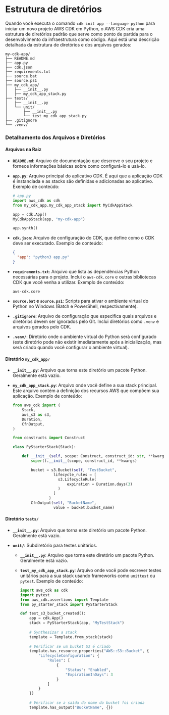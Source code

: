 # Estrutura de diretórios

Quando você executa o comando `cdk init app --language python` para iniciar um novo projeto AWS CDK em Python, o AWS CDK cria uma estrutura de diretórios padrão que serve como ponto de partida para o desenvolvimento da infraestrutura como código. Aqui está uma descrição detalhada da estrutura de diretórios e dos arquivos gerados:

```
my-cdk-app/
├── README.md
├── app.py
├── cdk.json
├── requirements.txt
├── source.bat
├── source.ps1
├── my_cdk_app/
│   ├── __init__.py
│   ├── my_cdk_app_stack.py
├── tests/
│   ├── __init__.py
│   └── unit/
│       ├── __init__.py
│       └── test_my_cdk_app_stack.py
├── .gitignore
└── .venv/
```

### Detalhamento dos Arquivos e Diretórios

#### Arquivos na Raiz

- **`README.md`**: Arquivo de documentação que descreve o seu projeto e fornece informações básicas sobre como configurá-lo e usá-lo.

- **`app.py`**: Arquivo principal do aplicativo CDK. É aqui que a aplicação CDK é instanciada e as stacks são definidas e adicionadas ao aplicativo. Exemplo de conteúdo:
  ```python
  # app.py
  import aws_cdk as cdk
  from my_cdk_app.my_cdk_app_stack import MyCdkAppStack

  app = cdk.App()
  MyCdkAppStack(app, "my-cdk-app")

  app.synth()
  ```

- **`cdk.json`**: Arquivo de configuração do CDK, que define como o CDK deve ser executado. Exemplo de conteúdo:
  ```json
  {
    "app": "python3 app.py"
  }
  ```

- **`requirements.txt`**: Arquivo que lista as dependências Python necessárias para o projeto. Inclui o `aws-cdk.core` e outras bibliotecas CDK que você venha a utilizar. Exemplo de conteúdo:
  ```plaintext
  aws-cdk.core
  ```

- **`source.bat` e `source.ps1`**: Scripts para ativar o ambiente virtual do Python no Windows (Batch e PowerShell, respectivamente).

- **`.gitignore`**: Arquivo de configuração que especifica quais arquivos e diretórios devem ser ignorados pelo Git. Inclui diretórios como `.venv` e arquivos gerados pelo CDK.

- **`.venv/`**: Diretório onde o ambiente virtual do Python será configurado (este diretório pode não existir imediatamente após a inicialização, mas será criado quando você configurar o ambiente virtual).

#### Diretório `my_cdk_app/`

- **`__init__.py`**: Arquivo que torna este diretório um pacote Python. Geralmente está vazio.

- **`my_cdk_app_stack.py`**: Arquivo onde você define a sua stack principal. Este arquivo contém a definição dos recursos AWS que compõem sua aplicação. Exemplo de conteúdo:
  ```python
  from aws_cdk import (
      Stack,
      aws_s3 as s3,
      Duration,
      CfnOutput,
  )
  
  from constructs import Construct
  
  class PyStarterStack(Stack):
  
      def __init__(self, scope: Construct, construct_id: str, **kwargs) -> None:
          super().__init__(scope, construct_id, **kwargs)
  
          bucket = s3.Bucket(self, "TestBucket",
                    lifecycle_rules = [
                      s3.LifecycleRule(
                          expiration = Duration.days(3)
                      )
                    ]
                  )
          CfnOutput(self, "BucketName", 
                    value = bucket.bucket_name)
  ```

#### Diretório `tests/`

- **`__init__.py`**: Arquivo que torna este diretório um pacote Python. Geralmente está vazio.

- **`unit/`**: Subdiretório para testes unitários.

  - **`__init__.py`**: Arquivo que torna este diretório um pacote Python. Geralmente está vazio.
  
  - **`test_my_cdk_app_stack.py`**: Arquivo onde você pode escrever testes unitários para a sua stack usando frameworks como `unittest` ou `pytest`. Exemplo de conteúdo:
    ```python
    import aws_cdk as cdk
    import pytest
    from aws_cdk.assertions import Template
    from py_starter_stack import PyStarterStack

    def test_s3_bucket_created():
        app = cdk.App()
        stack = PyStarterStack(app, "MyTestStack")
        
        # Synthesizar a stack
        template = Template.from_stack(stack)
        
        # Verificar se um bucket S3 é criado
        template.has_resource_properties("AWS::S3::Bucket", {
            "LifecycleConfiguration": {
                "Rules": [
                    {
                        "Status": "Enabled",
                        "ExpirationInDays": 3
                    }
                ]
            }
        })
        
        # Verificar se a saída do nome do bucket foi criada
        template.has_output("BucketName", {})
    ```